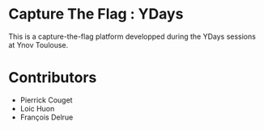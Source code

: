 # Capture The Flag : YDays

This is a capture-the-flag platform developped during the YDays sessions at Ynov Toulouse.

# Contributors
 - Pierrick Couget
 - Loic Huon
 - François Delrue
